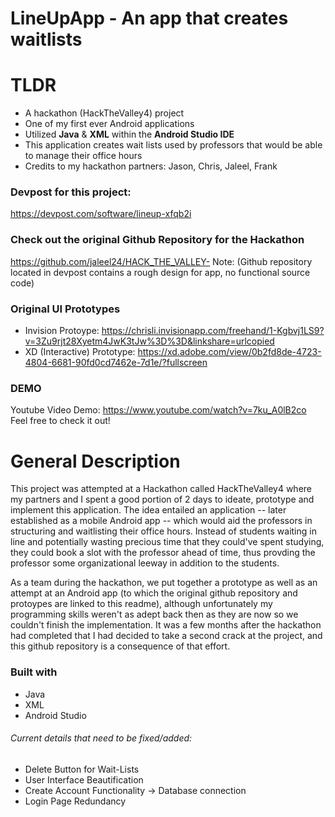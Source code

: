 # LineUpApp - An app that creates waitlists

# TLDR
* A hackathon (HackTheValley4) project
* One of my first ever Android applications
* Utilized **Java** & **XML** within the **Android Studio IDE**
* This application creates wait lists used by professors that would be able to manage their office hours
* Credits to my hackathon partners: Jason, Chris, Jaleel, Frank

### Devpost for this project:
https://devpost.com/software/lineup-xfqb2i 

### Check out the original Github Repository for the Hackathon
https://github.com/jaleel24/HACK_THE_VALLEY-
Note: (Github repository located in devpost contains a rough design for app, no functional source code)

### Original UI Prototypes
* Invision Protoype: https://chrisli.invisionapp.com/freehand/1-Kgbvj1LS9?v=3Zu9rjt28Xyetm4JwK3tJw%3D%3D&linkshare=urlcopied
* XD (Interactive) Prototype: https://xd.adobe.com/view/0b2fd8de-4723-4804-6681-90fd0cd7462e-7d1e/?fullscreen

### DEMO 
Youtube Video Demo: https://www.youtube.com/watch?v=7ku_A0lB2co
Feel free to check it out!

# General Description

This project was attempted at a Hackathon called HackTheValley4 where my partners and I spent a good portion of 2 days to ideate, prototype and implement this application. The idea entailed an application -- later established as a mobile Android app -- which would aid the professors in structuring and waitlisting their office hours. Instead of students waiting in line and potentially wasting precious time that they could've spent studying, they could book a slot with the professor ahead of time, thus provding the professor some organizational leeway in addition to the students.

As a team during the hackathon, we put together a prototype as well as an attempt at an Android app (to which the original github repository and protoypes are linked to this readme), although unfortunately my programming skills weren't as adept back then as they are now so we couldn't finish the implementation. It was a few months after the hackathon had completed that I had decided to take a second crack at the project, and this github repository is a consequence of that effort.
 
### Built with
* Java
* XML
* Android Studio

###### Current details that need to be fixed/added:

- Delete Button for Wait-Lists
- User Interface Beautification
- Create Account Functionality -> Database connection
- Login Page Redundancy 

